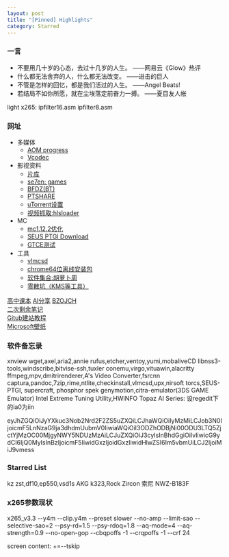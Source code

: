 ```yaml
---
layout: post
title: "[Pinned] Highlights"
category: Starred
---
```


### 一言

- 不要用几十岁的心态，去过十几岁的人生。 ——网易云《Glow》热评
- 什么都无法舍弃的人，什么都无法改变。 ——进击的巨人
- 不管是怎样的回忆，都是我们活过的人生。  ——Angel Beats!
- 若结局不如你所愿，就在尘埃落定前奋力一搏。  ——夏目友人帐


light x265: ipfilter16.asm ipfilter8.asm

### 网址

- 多媒体
  - [AOM progress](https://datastudio.google.com/reporting/a84c7736-99c3-4ff5-a9df-92deae923294/page/oDYAB)
  - [Vcodec](https://blog.csdn.net/vn9PLgZvnPs1522s82g/article/details/85271034)
- 影视资料
  - [片库](https://pianku.tv)
  - [se7en: games](http://se7en.ws)  
  - [BFDZ(BT)](https://www.bfdz.ink)
  - [PTSHARE](http://www.ptshare.org/)
  - [uTorrent设置](https://zhuanlan.zhihu.com/p/30937917)
  - [视频抓取:hlsloader](https://www.hlsloader.com)
- MC
  - [mc1.12.2优化](https://tieba.baidu.com/p/6014635071)
  - [SEUS PTGI Download](https://yiff.party/patreon/4847727)
  - [GTCE测试](https://github.com/GregTecher/mc-tuning)
- 工具
  - [vlmcsd](http://wind4.github.io/vlmcsd/)
  - [chrome64位离线安装包](https://www.google.com/chrome/?platform=win64&standalone=1)
  - [软件集合:胡萝卜周](http://www.carrotchou.blog/)
  - [零散坑（KMS等工具）](https://03k.org/kms.html)

[高中课本](http://www.kebenzhan.com)
[AI分享](https://blog.csdn.net/v_JULY_v)
[BZOJCH](http://ruanx.pw/bzojch/)  
[二次剩余笔记](https://blog.csdn.net/a_crazy_czy/article/details/51959546)  
[Gitub建站教程](http://yanping.me/cn/blog/2012/03/18/github-pages-step-by-step/)  
[Microsoft壁纸](https://support.microsoft.com/zh-cn/help/18826)  

### 软件备忘录

xnview
wget,axel,aria2,annie
rufus,etcher,ventoy,yumi,mobaliveCD
libnss3-tools,windscribe,bitvise-ssh,tuxler
conemu,virgo,vituawin,alacritty
ffmpeg,mpv,dmitrirenderer,A's Video Converter,fsrcnn
captura,pandoc,7zip,rime,ntlite,checkinstall,vlmcsd,upx,nirsoft
torcs,SEUS-PTGI, supercraft, phosphor
spek
genymotion,citra-emulator(3DS GAME Emulator)
Intel Extreme Tuning Utility,HWiNFO
Topaz AI Series: 设regedit下的ia0为iin

eyJhZGQiOiJyYXkuc3Nob2Nrd2F2ZS5uZXQiLCJhaWQiOiIyMzMiLCJob3N0IjoicmF5LnNzaG9ja3dhdmUubmV0IiwiaWQiOiI3ODZhODBjNi00ODU3LTQ5ZjctYjMzOC00MjgyNWY5NDUzMzAiLCJuZXQiOiJ3cyIsInBhdGgiOiIvIiwicG9ydCI6IjQ0MyIsInBzIjoicmF5IiwidGxzIjoidGxzIiwidHlwZSI6Im5vbmUiLCJ2IjoiMiJ9vmess

### Starred List
kz zst,df10,ep550,vsd1s
AKG k323,Rock Zircon
索尼 NWZ-B183F

### x265参数现状

x265_v3.3 --y4m --clip.y4m --preset slower --no-amp --limit-sao --selective-sao=2 --psy-rd=1.5 --psy-rdoq=1.8 --aq-mode=4 --aq-strength=0.9 --no-open-gop --cbqpoffs -1 --crqpoffs -1 --crf 24

screen content: +=--tskip

